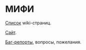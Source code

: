 МИФИ
=====

[Список](https://github.com/abcdw/mephi/wiki/_pages) wiki-страниц.

[Сайт](http://abcdw.github.com/mephi/).

[Баг-репорты](https://github.com/abcdw/mephi/issues?state=open), вопросы, пожелания.
